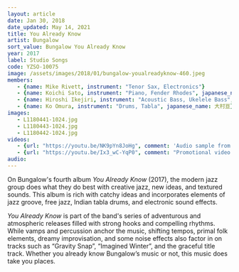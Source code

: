 ```yaml
---
layout: article
date: Jan 30, 2018
date_updated: May 14, 2021
title: You Already Know
artist: Bungalow
sort_value: Bungalow You Already Know
year: 2017
label: Studio Songs
code: YZSO-10075
image: /assets/images/2018/01/bungalow-youalreadyknow-460.jpeg
members:
   - {name: Mike Rivett, instrument: "Tenor Sax, Electronics"}
   - {name: Koichi Sato, instrument: "Piano, Fender Rhodes", japanese_name: 佐藤浩一}
   - {name: Hiroshi Ikejiri, instrument: "Acoustic Bass, Ukelele Bass", japanese_name: 池尻洋史}
   - {name: Ko Omura, instrument: "Drums, Tabla", japanese_name: 大村亘}
images:
   - L1180441-1024.jpg
   - L1180443-1024.jpg
   - L1180442-1024.jpg 
videos: 
   - {url: "https://youtu.be/NK9pYn8JoHg", comment: 'Audio sample from "Santa Cruz", the opening track on this album'}
   - {url: "https://youtu.be/Ix3_wC-YqP0", comment: "Promotional video for this album"}
audio:
---
```

On Bungalow's fourth album *You Already Know* (2017), the modern jazz group does what they do best with creative jazz, new ideas, and textured sounds. This album is rich with catchy ideas and incorporates elements of jazz groove, free jazz, Indian tabla drums, and electronic sound effects. 

*You Already Know* is part of the band's series of adventurous and atmospheric releases filled with strong hooks and compelling rhythms. While vamps and percussion anchor the music, shifting tempos, primal folk elements, dreamy improvisation, and some noise effects also factor in on tracks such as “Gravity Snap”, “Imagined Winter”, and the graceful title track. Whether you already know Bungalow’s music or not, this music does take you places.
